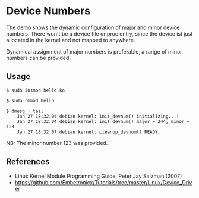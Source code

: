# Device Numbers

The demo shows the dynamic configuration of major and minor device numbers. There won't be a device file or proc entry, since the device ist just allocated in the kernel and not mapped to anywhere.   

Dynamical assignment of major numbers is preferable, a range of minor numbers can be provided.  

## Usage

```
$ sudo insmod hello.ko

$ sudo rmmod hello

$ dmesg | tail
    Jan 27 18:32:04 debian kernel: init_devnum() initializing...!
    Jan 27 18:32:04 debian kernel: init_devnum() major = 244, minor = 123
    Jan 27 18:32:07 debian kernel: cleanup_devnum() READY.
```

NB: The minor number 123 was provided.  

## References

 * Linux Kernel Module Programming Guide, Peter Jay Salzman (2007)
 * https://github.com/Embetronicx/Tutorials/tree/master/Linux/Device_Driver
